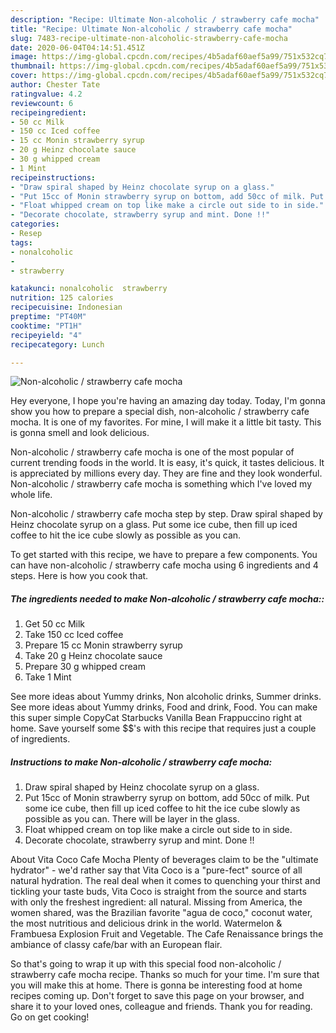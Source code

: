 ```yaml
---
description: "Recipe: Ultimate Non-alcoholic / strawberry cafe mocha"
title: "Recipe: Ultimate Non-alcoholic / strawberry cafe mocha"
slug: 7483-recipe-ultimate-non-alcoholic-strawberry-cafe-mocha
date: 2020-06-04T04:14:51.451Z
image: https://img-global.cpcdn.com/recipes/4b5adaf60aef5a99/751x532cq70/non-alcoholic-strawberry-cafe-mocha-recipe-main-photo.jpg
thumbnail: https://img-global.cpcdn.com/recipes/4b5adaf60aef5a99/751x532cq70/non-alcoholic-strawberry-cafe-mocha-recipe-main-photo.jpg
cover: https://img-global.cpcdn.com/recipes/4b5adaf60aef5a99/751x532cq70/non-alcoholic-strawberry-cafe-mocha-recipe-main-photo.jpg
author: Chester Tate
ratingvalue: 4.2
reviewcount: 6
recipeingredient:
- 50 cc Milk
- 150 cc Iced coffee
- 15 cc Monin strawberry syrup
- 20 g Heinz chocolate sauce
- 30 g whipped cream
- 1 Mint
recipeinstructions:
- "Draw spiral shaped by Heinz chocolate syrup on a glass."
- "Put 15cc of Monin strawberry syrup on bottom, add 50cc of milk. Put some ice cube, then fill up iced coffee to hit the ice cube slowly as possible as you can. There will be layer in the glass."
- "Float whipped cream on top like make a circle out side to in side."
- "Decorate chocolate, strawberry syrup and mint. Done !!"
categories:
- Resep
tags:
- nonalcoholic
- 
- strawberry

katakunci: nonalcoholic  strawberry
nutrition: 125 calories
recipecuisine: Indonesian
preptime: "PT40M"
cooktime: "PT1H"
recipeyield: "4"
recipecategory: Lunch

---
```



![Non-alcoholic / strawberry cafe mocha](https://img-global.cpcdn.com/recipes/4b5adaf60aef5a99/751x532cq70/non-alcoholic-strawberry-cafe-mocha-recipe-main-photo.jpg)

Hey everyone, I hope you're having an amazing day today. Today, I'm gonna show you how to prepare a special dish, non-alcoholic / strawberry cafe mocha. It is one of my favorites. For mine, I will make it a little bit tasty. This is gonna smell and look delicious.

Non-alcoholic / strawberry cafe mocha is one of the most popular of current trending foods in the world. It is easy, it's quick, it tastes delicious. It is appreciated by millions every day. They are fine and they look wonderful. Non-alcoholic / strawberry cafe mocha is something which I've loved my whole life.

Non-alcoholic / strawberry cafe mocha step by step. Draw spiral shaped by Heinz chocolate syrup on a glass. Put some ice cube, then fill up iced coffee to hit the ice cube slowly as possible as you can.


To get started with this recipe, we have to prepare a few components. You can have non-alcoholic / strawberry cafe mocha using 6 ingredients and 4 steps. Here is how you cook that.

##### The ingredients needed to make Non-alcoholic / strawberry cafe mocha::

1. Get 50 cc Milk
1. Take 150 cc Iced coffee
1. Prepare 15 cc Monin strawberry syrup
1. Take 20 g Heinz chocolate sauce
1. Prepare 30 g whipped cream
1. Take 1 Mint


See more ideas about Yummy drinks, Non alcoholic drinks, Summer drinks. See more ideas about Yummy drinks, Food and drink, Food. You can make this super simple CopyCat Starbucks Vanilla Bean Frappuccino right at home. Save yourself some $$&#39;s with this recipe that requires just a couple of ingredients. 

##### Instructions to make Non-alcoholic / strawberry cafe mocha:

1. Draw spiral shaped by Heinz chocolate syrup on a glass.
1. Put 15cc of Monin strawberry syrup on bottom, add 50cc of milk. Put some ice cube, then fill up iced coffee to hit the ice cube slowly as possible as you can. There will be layer in the glass.
1. Float whipped cream on top like make a circle out side to in side.
1. Decorate chocolate, strawberry syrup and mint. Done !!


About Vita Coco Cafe Mocha Plenty of beverages claim to be the &#34;ultimate hydrator&#34; - we&#39;d rather say that Vita Coco is a &#34;pure-fect&#34; source of all natural hydration. The real deal when it comes to quenching your thirst and tickling your taste buds, Vita Coco is straight from the source and starts with only the freshest ingredient: all natural. Missing from America, the women shared, was the Brazilian favorite &#34;agua de coco,&#34; coconut water, the most nutritious and delicious drink in the world. Watermelon &amp; Frambuesa Explosion Fruit and Vegetable. The Cafe Renaissance brings the ambiance of classy cafe/bar with an European flair. 

So that's going to wrap it up with this special food non-alcoholic / strawberry cafe mocha recipe. Thanks so much for your time. I'm sure that you will make this at home. There is gonna be interesting food at home recipes coming up. Don't forget to save this page on your browser, and share it to your loved ones, colleague and friends. Thank you for reading. Go on get cooking!
